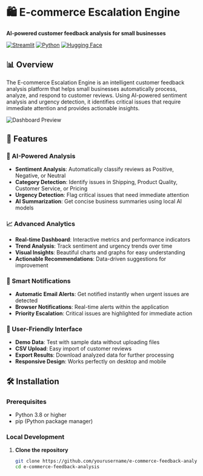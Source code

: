 # 🛍 E-commerce Escalation Engine

**AI-powered customer feedback analysis for small businesses**

[![Streamlit](https://img.shields.io/badge/Streamlit-FF4B4B?style=for-the-badge&logo=Streamlit&logoColor=white)](https://streamlit.io/)
[![Python](https://img.shields.io/badge/Python-3776AB?style=for-the-badge&logo=python&logoColor=white)](https://python.org)
[![Hugging Face](https://img.shields.io/badge/Hugging%20Face-FFD21E?style=for-the-badge&logo=huggingface&logoColor=black)](https://huggingface.co/)

## 📊 Overview

The E-commerce Escalation Engine is an intelligent customer feedback analysis platform that helps small businesses automatically process, analyze, and respond to customer reviews. Using AI-powered sentiment analysis and urgency detection, it identifies critical issues that require immediate attention and provides actionable insights.

![Dashboard Preview](https://via.placeholder.com/800x400/4F46E5/FFFFFF?text=E-commerce+Escalation+Engine+Dashboard)

## 🚀 Features

### 🤖 AI-Powered Analysis
- **Sentiment Analysis**: Automatically classify reviews as Positive, Negative, or Neutral
- **Category Detection**: Identify issues in Shipping, Product Quality, Customer Service, or Pricing
- **Urgency Detection**: Flag critical issues that need immediate attention
- **AI Summarization**: Get concise business summaries using local AI models

### 📈 Advanced Analytics
- **Real-time Dashboard**: Interactive metrics and performance indicators
- **Trend Analysis**: Track sentiment and urgency trends over time
- **Visual Insights**: Beautiful charts and graphs for easy understanding
- **Actionable Recommendations**: Data-driven suggestions for improvement

### 🔔 Smart Notifications
- **Automatic Email Alerts**: Get notified instantly when urgent issues are detected
- **Browser Notifications**: Real-time alerts within the application
- **Priority Escalation**: Critical issues are highlighted for immediate action

### 📱 User-Friendly Interface
- **Demo Data**: Test with sample data without uploading files
- **CSV Upload**: Easy import of customer reviews
- **Export Results**: Download analyzed data for further processing
- **Responsive Design**: Works perfectly on desktop and mobile

## 🛠️ Installation

### Prerequisites
- Python 3.8 or higher
- pip (Python package manager)

### Local Development

1. **Clone the repository**
   ```bash
   git clone https://github.com/yourusername/e-commerce-feedback-analysis.git
   cd e-commerce-feedback-analysis
